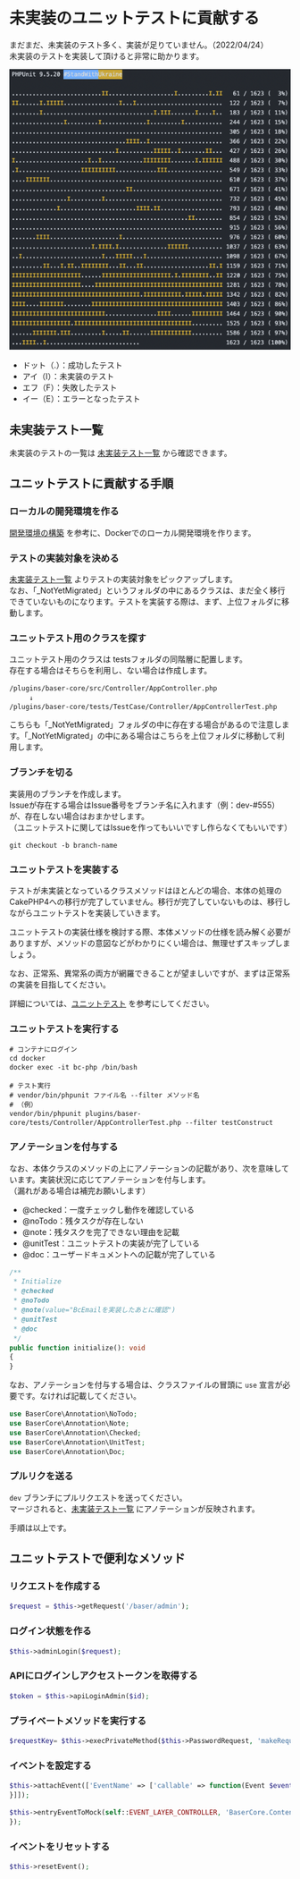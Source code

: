 # 未実装のユニットテストに貢献する

まだまだ、未実装のテスト多く、実装が足りていません。（2022/04/24）  
未実装のテストを実装して頂けると非常に助かります。

![シーケンス図：コンテンツフォルダ作成](../img/unimplemented_unittest.png)

- ドット（.）：成功したテスト
- アイ（I）：未実装のテスト
- エフ（F）：失敗したテスト
- イー（E）：エラーとなったテスト

 
## 未実装テスト一覧
未実装のテストの一覧は [未実装テスト一覧](https://docs.google.com/spreadsheets/d/1EGxMk-dy8WIg2NmgOKsS_fBXqDB6oJky9M0mB7TADEk/edit#gid=0&fvid=1581615779) から確認できます。

 
## ユニットテストに貢献する手順

### ローカルの開発環境を作る
[開発環境の構築](../preparation/environment) を参考に、Dockerでのローカル開発環境を作ります。

### テストの実装対象を決める
[未実装テスト一覧](https://docs.google.com/spreadsheets/d/1EGxMk-dy8WIg2NmgOKsS_fBXqDB6oJky9M0mB7TADEk/edit#gid=0&fvid=1581615779) よりテストの実装対象をピックアップします。  
なお、「_NotYetMigrated」というフォルダの中にあるクラスは、まだ全く移行できていないものになります。テストを実装する際は、まず、上位フォルダに移動します。

### ユニットテスト用のクラスを探す
ユニットテスト用のクラスは testsフォルダの同階層に配置します。  
存在する場合はそちらを利用し、ない場合は作成します。

```shell
/plugins/baser-core/src/Controller/AppController.php
　　　↓
/plugins/baser-core/tests/TestCase/Controller/AppControllerTest.php
```

こちらも「_NotYetMigrated」フォルダの中に存在する場合があるので注意します。「_NotYetMigrated」の中にある場合はこちらを上位フォルダに移動して利用します。

### ブランチを切る
実装用のブランチを作成します。  
Issueが存在する場合はIssue番号をブランチ名に入れます（例：dev-#555）が、存在しない場合はおまかせします。  
（ユニットテストに関してはIssueを作ってもいいですし作らなくてもいいです）

```shell
git checkout -b branch-name
```

### ユニットテストを実装する
テストが未実装となっているクラスメソッドはほとんどの場合、本体の処理のCakePHP4への移行が完了していません。移行が完了していないものは、移行しながらユニットテストを実装していきます。
  
ユニットテストの実装仕様を検討する際、本体メソッドの仕様を読み解く必要がありますが、メソッドの意図などがわかりにくい場合は、無理せずスキップしましょう。
  
なお、正常系、異常系の両方が網羅できることが望ましいですが、まずは正常系の実装を目指してください。

詳細については、[ユニットテスト](./unittest) を参考にしてください。

### ユニットテストを実行する
```shell
# コンテナにログイン
cd docker
docker exec -it bc-php /bin/bash

# テスト実行
# vendor/bin/phpunit ファイル名 --filter メソッド名
# （例）
vendor/bin/phpunit plugins/baser-core/tests/Controller/AppControllerTest.php --filter testConstruct
```


### アノテーションを付与する
なお、本体クラスのメソッドの上にアノテーションの記載があり、次を意味しています。実装状況に応じてアノテーションを付与します。  
（漏れがある場合は補完お願いします）

- @checked：一度チェックし動作を確認している
- @noTodo：残タスクが存在しない
- @note：残タスクを完了できない理由を記載
- @unitTest：ユニットテストの実装が完了している
- @doc：ユーザードキュメントへの記載が完了している

```php
/**
 * Initialize
 * @checked
 * @noTodo
 * @note(value="BcEmailを実装したあとに確認")
 * @unitTest
 * @doc
 */
public function initialize(): void
{
}
```

なお、アノテーションを付与する場合は、クラスファイルの冒頭に `use` 宣言が必要です。なければ記載してください。

```php
use BaserCore\Annotation\NoTodo;
use BaserCore\Annotation\Note;
use BaserCore\Annotation\Checked;
use BaserCore\Annotation\UnitTest;
use BaserCore\Annotation\Doc;
```

### プルリクを送る
`dev` ブランチにプルリクエストを送ってください。  
マージされると、[未実装テスト一覧](https://docs.google.com/spreadsheets/d/1EGxMk-dy8WIg2NmgOKsS_fBXqDB6oJky9M0mB7TADEk/edit#gid=0&fvid=1581615779) にアノテーションが反映されます。

手順は以上です。

 
## ユニットテストで便利なメソッド

### リクエストを作成する
```php
$request = $this->getRequest('/baser/admin');
```
### ログイン状態を作る
```php
$this->adminLogin($request);
```
### APIにログインしアクセストークンを取得する
```php
$token = $this->apiLoginAdmin($id);
```
### プライベートメソッドを実行する
```php
$requestKey= $this->execPrivateMethod($this->PasswordRequest, 'makeRequestKey');
```
### イベントを設定する
```php
$this->attachEvent(['EventName' => ['callable' => function(Event $event) {
}]]);
```
```php
$this->entryEventToMock(self::EVENT_LAYER_CONTROLLER, 'BaserCore.Contents.searchIndex', function(Event $event) {
});
```
### イベントをリセットする
```php
$this->resetEvent();
```


